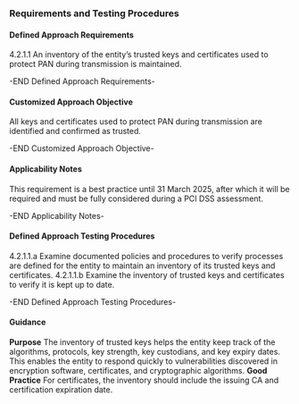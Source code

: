 ### Requirements and Testing Procedures

#### Defined Approach Requirements
4.2.1.1 An inventory of the entity’s trusted keys and certificates used to protect PAN during transmission is maintained.

-END Defined Approach Requirements- 
#### Customized Approach Objective
All keys and certificates used to protect PAN during transmission are identified and confirmed as trusted.

-END Customized Approach Objective- 
#### Applicability Notes
This requirement is a best practice until 31 March 2025, after which it will be required and must be fully considered during a PCI DSS assessment.

-END Applicability Notes- 
#### Defined Approach Testing Procedures
4.2.1.1.a Examine documented policies and procedures to verify processes are defined for the entity to maintain an inventory of its trusted keys and certificates.
4.2.1.1.b Examine the inventory of trusted keys and certificates to verify it is kept up to date.

-END Defined Approach Testing Procedures- 
#### Guidance
**Purpose**
The inventory of trusted keys helps the entity keep track of the algorithms, protocols, key strength, key custodians, and key expiry dates. This enables the entity to respond quickly to vulnerabilities discovered in encryption software, certificates, and cryptographic algorithms.
**Good Practice**
For certificates, the inventory should include the issuing CA and certification expiration date.